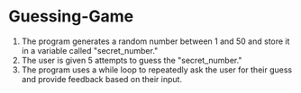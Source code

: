 # Guessing-Game
1.	The program generates a random number between 1 and 50 and store it in a variable called "secret_number."
2.	The user is given 5 attempts to guess the "secret_number."
3.	The program uses a while loop to repeatedly ask the user for their guess and provide feedback based on their input. 
  
